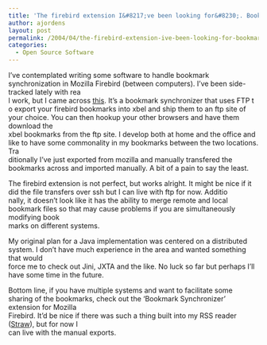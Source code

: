 ```yaml
---
title: 'The firebird extension I&#8217;ve been looking for&#8230;. Bookmarks Synchronizer'
author: ajordens
layout: post
permalink: /2004/04/the-firebird-extension-ive-been-looking-for-bookmarks-synchronizer/
categories:
  - Open Source Software
---
```

I&#8217;ve contemplated writing some software to handle bookmark synchronization in Mozilla Firebird (between computers). I&#8217;ve been side-tracked lately with rea  
l work, but I came across <a href="http://forums.mozillazine.org/viewtopic.php?t=41742" target=_new>this</a>. It&#8217;s a bookmark synchronizer that uses FTP t  
o export your firebird bookmarks into xbel and ship them to an ftp site of your choice. You can then hookup your other browsers and have them download the  
xbel bookmarks from the ftp site. I develop both at home and the office and like to have some commonality in my bookmarks between the two locations. Tra  
ditionally I&#8217;ve just exported from mozilla and manually transfered the bookmarks across and imported manually. A bit of a pain to say the least. 

The firebird extension is not perfect, but works alright. It might be nice if it did the file transfers over ssh but I can live with ftp for now. Additio  
nally, it doesn&#8217;t look like it has the ability to merge remote and local bookmark files so that may cause problems if you are simultaneously modifying book  
marks on different systems. 

My original plan for a Java implementation was centered on a distributed system. I don&#8217;t have much experience in the area and wanted something that would  
force me to check out Jini, JXTA and the like. No luck so far but perhaps I&#8217;ll have some time in the future.

Bottom line, if you have multiple systems and want to facilitate some sharing of the bookmarks, check out the &#8216;Bookmark Synchronizer&#8217; extension for Mozilla  
Firebird. It&#8217;d be nice if there was such a thing built into my RSS reader (<a href="http://www.nongnu.org/straw/" target=_blank>Straw</a>), but for now I  
can live with the manual exports.